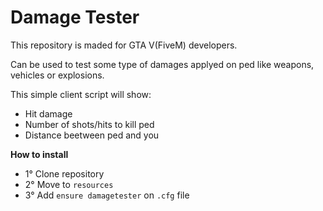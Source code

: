 # Damage Tester

This repository is maded for GTA V(FiveM) developers.

Can be used to test some type of damages applyed on ped like weapons, vehicles or explosions.

This simple client script will show:
- Hit damage
- Number of shots/hits to kill ped
- Distance beetween ped and you

**How to install**
- 1° Clone repository
- 2° Move to `resources`
- 3° Add `ensure damagetester` on `.cfg` file
